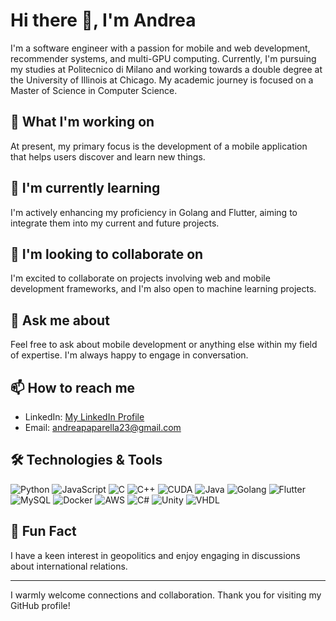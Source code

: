 # Hi there 👋, I'm Andrea

I'm a software engineer with a passion for mobile and web development, recommender systems, and multi-GPU computing. Currently, I'm pursuing my studies at Politecnico di Milano and working towards a double degree at the University of Illinois at Chicago. My academic journey is focused on a Master of Science in Computer Science.

## 🔭 What I'm working on

At present, my primary focus is the development of a mobile application that helps users discover and learn new things.

## 🌱 I'm currently learning

I'm actively enhancing my proficiency in Golang and Flutter, aiming to integrate them into my current and future projects.

## 👯 I'm looking to collaborate on

I'm excited to collaborate on projects involving web and mobile development frameworks, and I'm also open to machine learning projects.

## 💬 Ask me about

Feel free to ask about mobile development or anything else within my field of expertise. I'm always happy to engage in conversation.

## 📫 How to reach me

- LinkedIn: [My LinkedIn Profile](https://www.linkedin.com/in/andrea-paparella-375087193/)
- Email: andreapaparella23@gmail.com

## 🛠️ Technologies & Tools

![Python](https://img.shields.io/badge/-Python-333333?style=flat&logo=python)
![JavaScript](https://img.shields.io/badge/-JavaScript-333333?style=flat&logo=javascript)
![C](https://img.shields.io/badge/-C-333333?style=flat&logo=c)
![C++](https://img.shields.io/badge/-C++-00599C?style=flat&logo=c%2B%2B)
![CUDA](https://img.shields.io/badge/-CUDA-76B900?style=flat&logo=nvidia)
![Java](https://img.shields.io/badge/-Java-333333?style=flat&logo=java)
![Golang](https://img.shields.io/badge/-Go-00ADD8?style=flat&logo=go)
![Flutter](https://img.shields.io/badge/-Flutter-02569B?style=flat&logo=flutter)
![MySQL](https://img.shields.io/badge/-MySQL-4479A1?style=flat&logo=mysql)
![Docker](https://img.shields.io/badge/-Docker-2496ED?style=flat&logo=docker)
![AWS](https://img.shields.io/badge/-AWS-232F3E?style=flat&logo=amazon-aws)
![C#](https://img.shields.io/badge/-C%23-239120?style=flat&logo=c-sharp)
![Unity](https://img.shields.io/badge/-Unity-333333?style=flat&logo=unity)
![VHDL](https://img.shields.io/badge/-VHDL-543978?style=flat)

## 🎉 Fun Fact

I have a keen interest in geopolitics and enjoy engaging in discussions about international relations.

---

I warmly welcome connections and collaboration. Thank you for visiting my GitHub profile!
